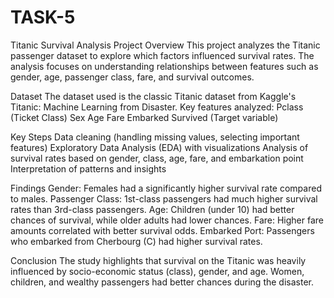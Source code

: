 # TASK-5
Titanic Survival Analysis
Project Overview
This project analyzes the Titanic passenger dataset to explore which factors influenced survival rates. The analysis focuses on understanding relationships between features such as gender, age, passenger class, fare, and survival outcomes.

Dataset
The dataset used is the classic Titanic dataset from Kaggle's Titanic: Machine Learning from Disaster.
Key features analyzed:
Pclass (Ticket Class)
Sex
Age
Fare
Embarked
Survived (Target variable)

Key Steps
Data cleaning (handling missing values, selecting important features)
Exploratory Data Analysis (EDA) with visualizations
Analysis of survival rates based on gender, class, age, fare, and embarkation point
Interpretation of patterns and insights

Findings
Gender: Females had a significantly higher survival rate compared to males.
Passenger Class: 1st-class passengers had much higher survival rates than 3rd-class passengers.
Age: Children (under 10) had better chances of survival, while older adults had lower chances.
Fare: Higher fare amounts correlated with better survival odds.
Embarked Port: Passengers who embarked from Cherbourg (C) had higher survival rates.

Conclusion
The study highlights that survival on the Titanic was heavily influenced by socio-economic status (class), gender, and age. Women, children, and wealthy passengers had better chances during the disaster.
